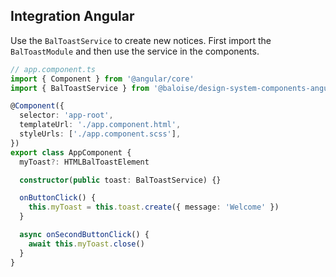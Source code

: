 ## Integration Angular

Use the `BalToastService` to create new notices. First import the `BalToastModule` and then use the service in the components.

```typescript
// app.component.ts
import { Component } from '@angular/core'
import { BalToastService } from '@baloise/design-system-components-angular'

@Component({
  selector: 'app-root',
  templateUrl: './app.component.html',
  styleUrls: ['./app.component.scss'],
})
export class AppComponent {
  myToast?: HTMLBalToastElement

  constructor(public toast: BalToastService) {}

  onButtonClick() {
    this.myToast = this.toast.create({ message: 'Welcome' })
  }

  async onSecondButtonClick() {
    await this.myToast.close()
  }
}
```
